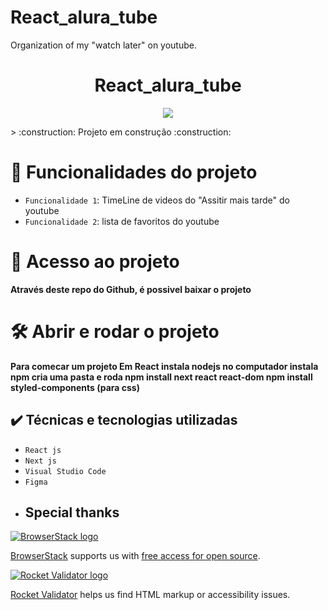 # React_alura_tube
Organization of my "watch later" on youtube.
<h1 align="center"> React_alura_tube </h1>
<p align="center">
<img src="https://img.shields.io/github/license/Daniela-Costa-Ada/React_alura_tube"/>
</p>
> :construction: Projeto em construção :construction:

# :hammer: Funcionalidades do projeto

- `Funcionalidade 1`: TimeLine de videos do "Assitir mais tarde" do youtube
- `Funcionalidade 2`: lista de favoritos do youtube
# 📁 Acesso ao projeto

**Através deste repo do Github, é possivel baixar o projeto**

# 🛠️ Abrir e rodar o projeto

**Para comecar um projeto Em React
instala nodejs no computador
instala npm
cria uma pasta e roda 
npm install next react react-dom
npm install styled-components (para css)**

## ✔️ Técnicas e tecnologias utilizadas

- ``React js``
- ``Next js``
- ``Visual Studio Code``
- ``Figma``
- ## Special thanks

[![BrowserStack logo](./admin/img/browserstack-logo.png)](http://www.browserstack.com/)

[BrowserStack](http://www.browserstack.com/) supports us with [free access for open source](https://www.browserstack.com/open-source).

[![Rocket Validator logo](./admin/img/rocketvalidator-logo.png)](https://rocketvalidator.com/)

[Rocket Validator](https://rocketvalidator.com/) helps us find HTML markup or accessibility issues.
